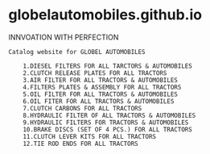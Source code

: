 # globelautomobiles.github.io
INNVOATION WITH PERFECTION

    Catalog website for GLOBEL AUTOMOBILES
    
        1.DIESEL FILTERS FOR ALL TARCTORS & AUTOMOBILES
        2.CLUTCH RELEASE PLATES FOR ALL TRACTORS
        3.AIR FILTER FOR ALL TRACTORS & AUTOMOBILES
        4.FILTERS PLATES & ASSEMBLY FOR ALL TRACTORS
        5.OIL FILTER FOR ALL TRACTORS & AUTOMOBILES
        6.OIL FITER FOR ALL TRACTORS & AUTOMOBILES
        7.CLUTCH CARBONS FOR ALL TRACTORS
        8.HYDRAULIC FILTER OF ALL TRACTORS & AUTOMOBILES
        9.HYDRAULIC FILTERS FOR TRACTORS & AUTOMOBILES
        10.BRAKE DISCS (SET OF 4 PCS.) FOR ALL TRACTORS
        11.CLUTCH LEVER KITS FOR ALL TRACTORS
        12.TIE ROD ENDS FOR ALL TRACTORS
